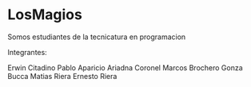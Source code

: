# LosMagios
Somos estudiantes de la tecnicatura en programacion 

Integrantes:

Erwin Citadino
Pablo Aparicio
Ariadna Coronel
Marcos Brochero
Gonza Bucca
Matias Riera
Ernesto Riera
